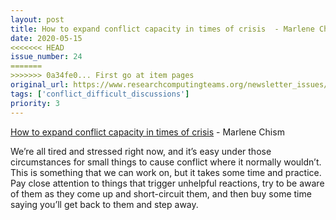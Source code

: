 ```yaml
---
layout: post
title: How to expand conflict capacity in times of crisis  - Marlene Chism
date: 2020-05-15
<<<<<<< HEAD
issue_number: 24
=======
>>>>>>> 0a34fe0... First go at item pages
original_url: https://www.researchcomputingteams.org/newsletter_issues/0024
tags: ['conflict_difficult_discussions']
priority: 3
---
```


<!-- markdownlint-disable MD033 -->
<!-- markdownlint-disable MD041 -->
<!-- markdownlint-disable MD049 -->

[How to expand conflict capacity in times of crisis](https://www.smartbrief.com/original/2020/05/how-expand-conflict-capacity-times-crisis)  - Marlene Chism

We’re all tired and stressed right now, and it’s easy under those circumstances for small things to cause conflict where it normally wouldn’t.  This is something that we can work on, but it takes some time and practice.  Pay close attention to things that trigger unhelpful reactions, try to be aware of them as they come up and short-circuit them, and then buy some time saying you’ll get back to them and step away.

